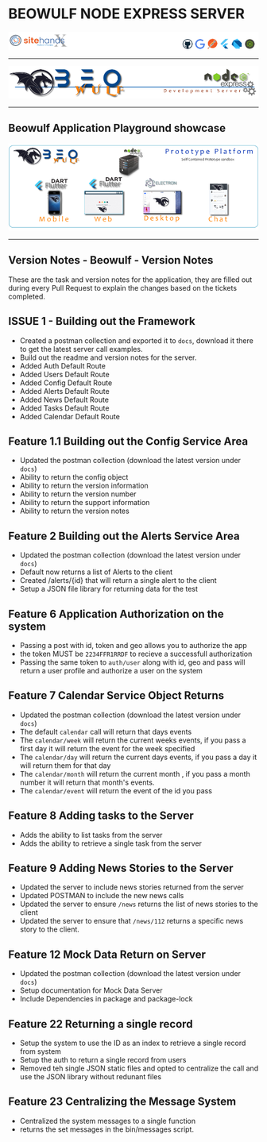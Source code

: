 # BEOWULF NODE EXPRESS SERVER


[![N|Solid](https://github.com/raymondwbayly/beowulf-assets/blob/master/img/pub/sitehands-banner.png?raw=true)](http://www.sitehands.com)

---

[![N|Solid](https://github.com/raymondwbayly/beowulf-assets/blob/master/img/pub/beowulf-node-js-server-banner.png?raw=true)](https://github.com/raymondwbayly/beowulf-server)

---

## Beowulf Application Playground showcase

[![N|Solid](https://github.com/raymondwbayly/beowulf-assets/blob/master/img/pub/beowulf-suite-graphic.png?raw=true)](https://github.com/raymondwbayly/beowulf-server)

---

## Version Notes - Beowulf - Version Notes

These are the task and version notes for the application,  they are filled out during every Pull Request to explain the changes based on the tickets completed.

## ISSUE 1 - Building out the Framework

- Created a postman collection and exported it to ```docs```, download it there to get the latest server call examples. 
- Build out the readme and version notes for the server.
- Added Auth Default Route
- Added Users Default Route
- Added Config Default Route
- Added Alerts Default Route
- Added News Default Route
- Added Tasks Default Route
- Added Calendar Default Route

## Feature 1.1 Building out the Config Service Area

- Updated the postman collection (download the latest version under ```docs```)
- Ability to return the config object
- Ability to return the version information
- Ability to return the version number
- Ability to return the support information
- Ability to return the version notes

## Feature 2 Building out the Alerts Service Area

- Updated the postman collection (download the latest version under ```docs```)
- Default now returns a list of Alerts to the client
- Created /alerts/{id} that will return a single alert to the client
- Setup a JSON file library for returning data for the test

## Feature 6 Application Authorization on the system
- Passing a post with id, token and geo allows you to authorize the app
- the token MUST be ```2234FFR1RRDF``` to recieve a successfull authorization
- Passing the same token to ```auth/user``` along with id, geo and pass will return a user profile and authorize a user on the system

## Feature 7 Calendar Service Object Returns

- Updated the postman collection (download the latest version under ```docs```)
- The default ```calendar``` call will return that days events
- The ```calendar/week``` will return the current weeks events, if you pass a first day it will return the event for the week specified
-  The ```calendar/day``` will return the current days events, if you pass a day it will return them for that day
-  The ```calendar/month``` will return the current month , if you pass a month number it will return that month's events.
-  The ```calendar/event``` will return the event of the id you pass

## Feature 8 Adding tasks to the Server
- Adds the ability to list tasks from the server
- Adds the ability to retrieve a single task from the server

## Feature 9 Adding News Stories to the Server

- Updated the server to include news stories returned from the server
- Updated POSTMAN to include the new news calls
- Updated the server to ensure ```/news``` returns the list of news stories to the client
- Updated the server to ensure that ```/news/112``` returns a specific news story to the client.

## Feature 12 Mock Data Return on Server

- Updated the postman collection (download the latest version under ```docs```)
- Setup documentation for Mock Data Server
- Include Dependencies in package and package-lock

## Feature 22 Returning a single record 

- Setup the system to use the ID as an index to retrieve a single record from system
- Setup the auth to return a single record from users 
- Removed teh single JSON static files and opted to centralize the call and use the JSON library without redunant files

## Feature 23 Centralizing the Message System

- Centralized the system messages to a single function
- returns the set messages in the bin/messages script. 
